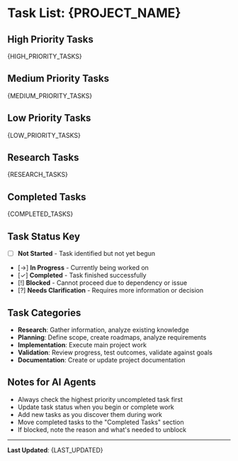 # Task List: {PROJECT_NAME}

## High Priority Tasks

{HIGH_PRIORITY_TASKS}

## Medium Priority Tasks

{MEDIUM_PRIORITY_TASKS}

## Low Priority Tasks

{LOW_PRIORITY_TASKS}

## Research Tasks

{RESEARCH_TASKS}

## Completed Tasks

{COMPLETED_TASKS}

## Task Status Key

- [ ] **Not Started** - Task identified but not yet begun
- [→] **In Progress** - Currently being worked on
- [✓] **Completed** - Task finished successfully
- [!] **Blocked** - Cannot proceed due to dependency or issue
- [?] **Needs Clarification** - Requires more information or decision

## Task Categories

- **Research**: Gather information, analyze existing knowledge
- **Planning**: Define scope, create roadmaps, analyze requirements  
- **Implementation**: Execute main project work
- **Validation**: Review progress, test outcomes, validate against goals
- **Documentation**: Create or update project documentation

## Notes for AI Agents

- Always check the highest priority uncompleted task first
- Update task status when you begin or complete work
- Add new tasks as you discover them during work
- Move completed tasks to the "Completed Tasks" section
- If blocked, note the reason and what's needed to unblock

---

**Last Updated**: {LAST_UPDATED}